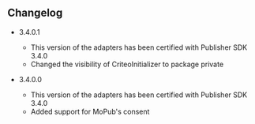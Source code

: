## Changelog
   * 3.4.0.1
     * This version of the adapters has been certified with Publisher SDK 3.4.0
     * Changed the visibility of CriteoInitializer to package private

   * 3.4.0.0
     * This version of the adapters has been certified with Publisher SDK 3.4.0
     * Added support for MoPub's consent
